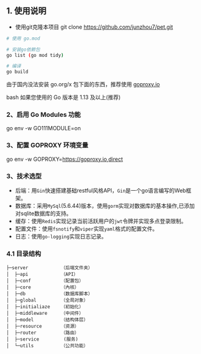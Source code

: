 
## 1. 使用说明

- 使用git克隆本项目
   git clone https://github.com/junzhou7/pet.git

```bash
# 使用 go.mod

# 安装go依赖包
go list (go mod tidy)

# 编译
go build
```


由于国内没法安装 go.org/x 包下面的东西，推荐使用 [goproxy.io](https://goproxy.io/zh/)

bash
如果您使用的 Go 版本是 1.13 及以上(推荐)
### 2、启用 Go Modules 功能
go env -w GO111MODULE=on 
### 3、配置 GOPROXY 环境变量
go env -w GOPROXY=https://goproxy.io,direct



### 3、技术选型

- 后端：用`Gin`快速搭建基础restful风格API，`Gin`是一个go语言编写的Web框架。
- 数据库：采用`MySql`(5.6.44)版本，使用`gorm`实现对数据库的基本操作,已添加对sqlite数据库的支持。
- 缓存：使用`Redis`实现记录当前活跃用户的`jwt`令牌并实现多点登录限制。
- 配置文件：使用`fsnotify`和`viper`实现`yaml`格式的配置文件。
- 日志：使用`go-logging`实现日志记录。

### 4.1 目录结构


    ├─server  	        （后端文件夹）
    │  ├─api            （API）
    │  ├─conf           （配置包）
    │  ├─core  	        （內核）
    │  ├─db             （数据库脚本）
    │  ├─global         （全局对象）
    │  ├─initialiaze    （初始化）
    │  ├─middleware     （中间件）
    │  ├─model          （结构体层）
    │  ├─resource       （资源）
    │  ├─router         （路由）
    │  ├─service         (服务)
    │  └─utils	        （公共功能）

